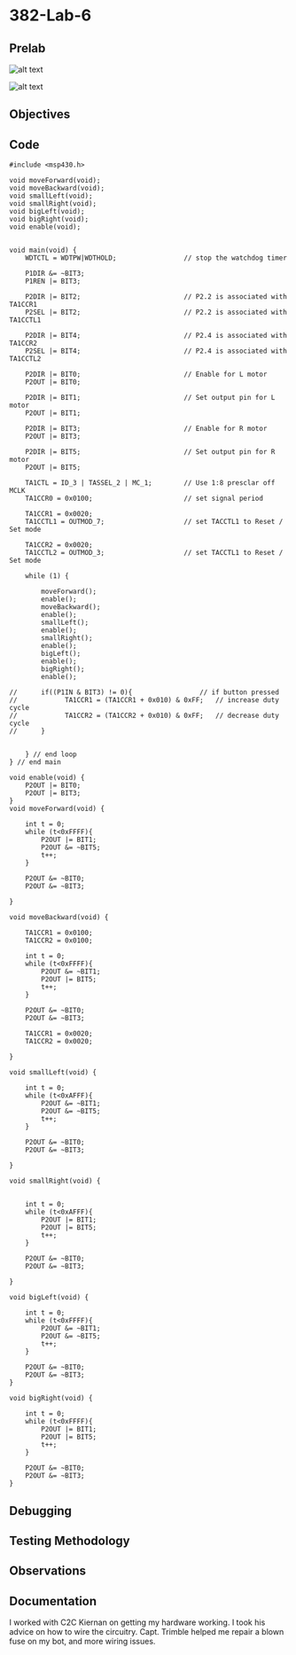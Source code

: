 # 382-Lab-6
## Prelab
![alt text](https://raw.githubusercontent.com/SeanGavan/382-Lab-6/master/Images/Hardware.png "Prelab Schematic")  

![alt text](https://raw.githubusercontent.com/SeanGavan/382-Lab-6/master/Images/MSP430.png "Prelab MSP430")
## Objectives

## Code
```
#include <msp430.h>

void moveForward(void);
void moveBackward(void);
void smallLeft(void);
void smallRight(void);
void bigLeft(void);
void bigRight(void);
void enable(void);


void main(void) {
    WDTCTL = WDTPW|WDTHOLD;                 // stop the watchdog timer

    P1DIR &= ~BIT3;
    P1REN |= BIT3;

    P2DIR |= BIT2;							// P2.2 is associated with TA1CCR1
    P2SEL |= BIT2;							// P2.2 is associated with TA1CCTL1

    P2DIR |= BIT4;							// P2.4 is associated with TA1CCR2
    P2SEL |= BIT4;							// P2.4 is associated with TA1CCTL2

    P2DIR |= BIT0;							// Enable for L motor
    P2OUT |= BIT0;

    P2DIR |= BIT1;						    // Set output pin for L motor
    P2OUT |= BIT1;

    P2DIR |= BIT3;							// Enable for R motor
    P2OUT |= BIT3;

    P2DIR |= BIT5;							// Set output pin for R motor
    P2OUT |= BIT5;

	TA1CTL = ID_3 | TASSEL_2 | MC_1;		// Use 1:8 presclar off MCLK
    TA1CCR0 = 0x0100;						// set signal period

    TA1CCR1 = 0x0020;
    TA1CCTL1 = OUTMOD_7;					// set TACCTL1 to Reset / Set mode

    TA1CCR2 = 0x0020;
    TA1CCTL2 = OUTMOD_3;					// set TACCTL1 to Reset / Set mode

    while (1) {

    	moveForward();
    	enable();
    	moveBackward();
    	enable();
    	smallLeft();
    	enable();
    	smallRight();
    	enable();
    	bigLeft();
    	enable();
    	bigRight();
    	enable();

//    	if((P1IN & BIT3) != 0){					// if button pressed
//            TA1CCR1 = (TA1CCR1 + 0x010) & 0xFF;	// increase duty cycle
//            TA1CCR2 = (TA1CCR2 + 0x010) & 0xFF;	// decrease duty cycle
//    	}


    } // end loop
} // end main

void enable(void) {
    P2OUT |= BIT0;
    P2OUT |= BIT3;
}
void moveForward(void) {

	int t = 0;
	while (t<0xFFFF){
	    P2OUT |= BIT1;
	    P2OUT &= ~BIT5;
		t++;
	}

    P2OUT &= ~BIT0;
    P2OUT &= ~BIT3;

}

void moveBackward(void) {

    TA1CCR1 = 0x0100;
    TA1CCR2 = 0x0100;

	int t = 0;
	while (t<0xFFFF){
	    P2OUT &= ~BIT1;
	    P2OUT |= BIT5;
		t++;
	}

    P2OUT &= ~BIT0;
    P2OUT &= ~BIT3;

    TA1CCR1 = 0x0020;
    TA1CCR2 = 0x0020;

}

void smallLeft(void) {

	int t = 0;
	while (t<0xAFFF){
		P2OUT &= ~BIT1;
		P2OUT &= ~BIT5;
		t++;
	}

    P2OUT &= ~BIT0;
    P2OUT &= ~BIT3;

}

void smallRight(void) {


	int t = 0;
	while (t<0xAFFF){
		P2OUT |= BIT1;
		P2OUT |= BIT5;
		t++;
	}

    P2OUT &= ~BIT0;
    P2OUT &= ~BIT3;

}

void bigLeft(void) {

	int t = 0;
	while (t<0xFFFF){
		P2OUT &= ~BIT1;
		P2OUT &= ~BIT5;
		t++;
	}

    P2OUT &= ~BIT0;
    P2OUT &= ~BIT3;
}

void bigRight(void) {

	int t = 0;
	while (t<0xFFFF){
		P2OUT |= BIT1;
		P2OUT |= BIT5;
		t++;
	}

    P2OUT &= ~BIT0;
    P2OUT &= ~BIT3;
}
```
## Debugging

## Testing Methodology 

## Observations

## Documentation
I worked with C2C Kiernan on getting my hardware working. I took his advice on how to wire the circuitry. Capt. Trimble helped me repair a blown fuse on my bot, and more wiring issues. 
